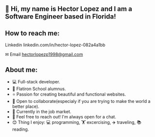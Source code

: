 ## 👋 Hi, my name is Hector Lopez and I am a Software Engineer based in Florida!
## How to reach me: 

Linkedin
linkedin.com/in/hector-lopez-082a4a1bb

✉ Email
hectorlopezp1998@gmail.com

## About me:
- 💻 Full-stack developer.
- 🏫 Flatiron School alumnus.
- ⭐ Passion for creating beautiful and functional websites.
- 🤝 Open to collaborate(especialy if you are trying to make the world a better place).
- 💼 Currently in the job market.
- 💬 Feel free to reach out! I'm always open for a chat.
- 😊 Thing I enjoy: 💻 programming, 🏋️ excercising, ✈️ traveling, 📚 reading.
